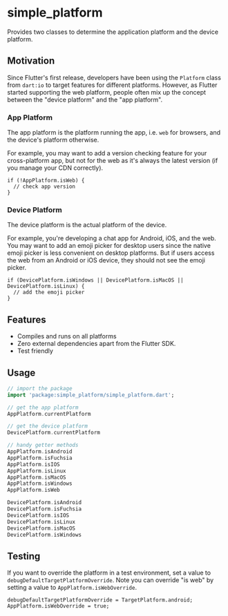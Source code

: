 # simple_platform

Provides two classes to determine the application platform and the device platform.

## Motivation

Since Flutter's first release, developers have been using the `Platform` class from `dart:io` to target features for different platforms. However, as Flutter started supporting the web platform, people often mix up the concept between the "device platform" and the "app platform".

### App Platform

The app platform is the platform running the app, i.e. `web` for browsers, and the device's platform otherwise.

For example, you may want to add a version checking feature for your cross-platform app, but not for the web as it's always the latest version (if you manage your CDN correctly).

```
if (!AppPlatform.isWeb) {
  // check app version
}
```

### Device Platform

The device platform is the actual platform of the device.

For example, you're developing a chat app for Android, iOS, and the web. You may want to add an emoji picker for desktop users since the native emoji picker is less convenient on desktop platforms. But if users access the web from an Android or iOS device, they should not see the emoji picker.

```
if (DevicePlatform.isWindows || DevicePlatform.isMacOS || DevicePlatform.isLinux) {
  // add the emoji picker
}
```

## Features

- Compiles and runs on all platforms
- Zero external dependencies apart from the Flutter SDK.
- Test friendly

## Usage

```dart
// import the package
import 'package:simple_platform/simple_platform.dart';

// get the app platform
AppPlatform.currentPlatform

// get the device platform
DevicePlatform.currentPlatform

// handy getter methods
AppPlatform.isAndroid
AppPlatform.isFuchsia
AppPlatform.isIOS
AppPlatform.isLinux
AppPlatform.isMacOS
AppPlatform.isWindows
AppPlatform.isWeb

DevicePlatform.isAndroid
DevicePlatform.isFuchsia
DevicePlatform.isIOS
DevicePlatform.isLinux
DevicePlatform.isMacOS
DevicePlatform.isWindows
```

## Testing

If you want to override the platform in a test environment, set a value to `debugDefaultTargetPlatformOverride`.
Note you can override "is web" by setting a value to `AppPlatform.isWebOverride`.

```
debugDefaultTargetPlatformOverride = TargetPlatform.android;
AppPlatform.isWebOverride = true;
```
